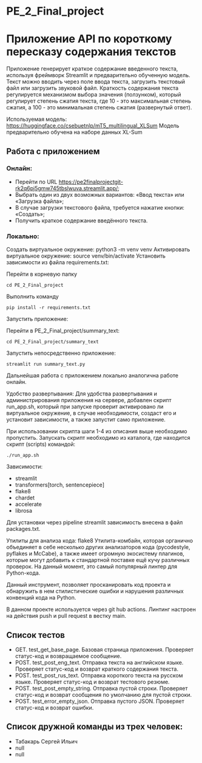 # PE_2_Final_project

# Приложение API по короткому пересказу содержания текстов

Приложение генерирует краткое содержание введенного текста, используя фреймворк Streamlit и предварительно обученную модель. Текст можно вводить через поле ввода текста, загрузить текстовый файл или загрузить звуковой файл. Краткость содержания текста регулируется механизмом выбора значения (ползунком), который регулирует степень сжатия текста, где 10 - это максимальная степень сжатия, а 100 - это минимальная степень сжатия (развернутый ответ).

Используемая модель: https://huggingface.co/csebuetnlp/mT5_multilingual_XLSum
Модель предварительно обучена на наборе данных XL-Sum 

## Работа с приложением
### Онлайн:
- Перейти по URL https://pe2finalprojectgit-rk2q6pj5gmw745tbslwuva.streamlit.app/;
- Выбрать один из двух возможных вариантов: «Ввод текста» или «Загрузка файла»;
- В случае загрузки текстового файла, требуется нажатие кнопки: «Создать»;
- Получить краткое содержание введённого текста.

### Локально:
Создать виртуальное окружение:
    python3 -m venv venv
Активировать виртуальное окружение:
    source venv/bin/activate
Установить зависимости из файла requirements.txt:

Перейти в корневую папку

    cd PE_2_Final_project
Выполнить команду

    pip install -r requirements.txt
Запустить приложение:

Перейти в PE_2_Final_project/summary_text:

    cd PE_2_Final_project/summary_text
Запустить непосредственно приложение:

    streamlit run summary_text.py

Дальнейшая работа с приложением локально аналогична работе онлайн.

Удобство развертывания:
Для удобства развертывания и администрирования приложения на сервере, добавлен скрипт run_app.sh, 
который при запуске проверит активировано ли виртуальное окружение, в случае необходимости, 
создаст его и установит зависимости, а также запустит само приложение. 

При использовании скрипта шаги 1-4 из описания выше необходимо пропустить. 
Запускать скрипт необходимо из каталога, где находится скрипт (scripts) командой:

    ./run_app.sh
Зависимости:
   - streamlit
   - transformers[torch, sentencepiece]
   - flake8
   - chardet
   - accelerate
   - librosa
    
Для установки через pipeline streamlit зависимость внесена в файл packages.txt.

Утилиты для анализа кода:
flake8
Утилита-комбайн, которая органично объединяет в себе несколько других анализаторов кода (pycodestyle, pyflakes и McCabe), 
а также имеет огромную экосистему плагинов, которые могут добавить к стандартной поставке ещё кучу различных проверок. 
На данный момент, это самый популярный линтер для Python-кода.

Данный инструмент, позволяет просканировать код проекта и обнаружить в нем стилистические ошибки и нарушения различных 
конвенций кода на Python.

В данном проекте используется через git hub actions. Линтинг настроен на действия push и pull request в вестку main. 


## Список тестов

- GET. test_get_base_page. Базовая страница приложения. Проверяет статус-код и возвращаемое сообщение.
- POST. test_post_eng_text. Отправка текста на английском языке. Проверяет статус-код и возврат краткого содержания текста.
- POST. test_post_rus_text. Отправка короткого текста на русском языке. Проверяет статус-код и возврат тестового резюме.
- POST. test_post_empty_string. Отправка пустой строки. Проверяет статус-код и возврат сообщения по умолчанию для пустой строки.
- POST. test_error_empty_json. Отправка пустого JSON. Проверяет статус-код и возврат ошибки.

## Список дружной команды из трех человек:
- Табакарь Сергей Ильич
- null
- null

